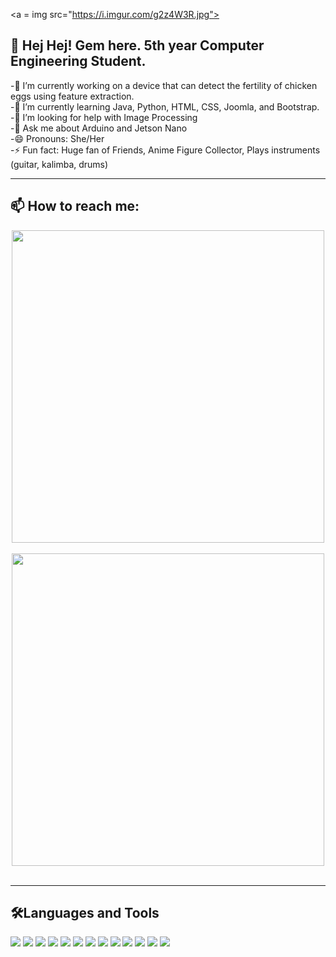 
<a = img src="https://i.imgur.com/g2z4W3R.jpg">

## 👋 Hej Hej! Gem here. 5th year Computer Engineering Student.

<p>
 -🔭 I’m currently working on a device that can detect the fertility of chicken eggs using feature extraction. <br>
 -🌱 I’m currently learning Java, Python, HTML, CSS, Joomla, and Bootstrap. <br>
 -🤔 I’m looking for help with Image Processing <br>
 -💬 Ask me about Arduino and Jetson Nano  <br>
 -😄 Pronouns: She/Her <br>
 -⚡ Fun fact: Huge fan of Friends, Anime Figure Collector, Plays instruments (guitar, kalimba, drums) <br>
</p>

---

## 📫 How to reach me:
<p align='center'>
<a href="https://www.instagram.com/_eraxxi88/"><img height="500" src="https://i.imgur.com/twVr4Ih.png"></a>&nbsp;&nbsp;
<a href="https://www.linkedin.com/in/eragem-ignacio-b51ab0165/"><img height="500" src="https://i.imgur.com/Mm1189X.png"></a>&nbsp;&nbsp;
</p>

---
## 🛠️Languages and Tools 
<img src="https://img.shields.io/badge/OS-LINUX%2C%20WINDOWS-%23e200e2"> <img src="https://img.shields.io/badge/CODE-C%2B%2B-%23e200e2"> <img src="https://img.shields.io/badge/CODE-C-%23e200e2"> <img src="https://img.shields.io/badge/CODE-JavaScript-%23e200e2"> <img src="https://img.shields.io/badge/CODE-Python%20-%23e200e2"> <img src="https://img.shields.io/badge/CODE-CSS-%23e200e2"> <img src="https://img.shields.io/badge/CODE%20-HTML-%23e200e2"> <img src="https://img.shields.io/badge/Shell%20-Bash-%23e200e2"> <img src="https://img.shields.io/badge/Tools-Bootstrap-%23e200e2"> <img src="https://img.shields.io/badge/Tools-Github-%23e200e2"> <img src="https://img.shields.io/badge/Tools-VSCode-%23e200e2"> <img src="https://img.shields.io/badge/Tools-Photoshop-%23e200e2"> <img src="https://img.shields.io/badge/Tools-JOOMLA-%23e200e2">
